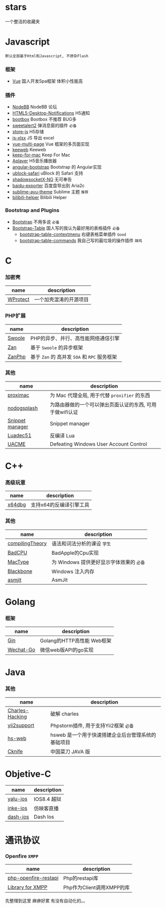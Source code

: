 # stars
一个整洁的收藏夹

# Javascript 
`默认全部基于Html和Javascript, 不掺杂Flash`

### 框架
- [Vue](https://github.com/vuejs/vue) 国人开发Spa框架 体积小性能高

### 插件
- [NodeBB](https://github.com/NodeBB/NodeBB) NodeBB 论坛
- [HTML5-Desktop-Notifications](https://github.com/ttsvetko/HTML5-Desktop-Notifications) H5通知
- [bootbox](https://github.com/makeusabrew/bootbox) Bootbox 不推荐 BUG多
- [sweetalert2](https://github.com/limonte/sweetalert2) 弹消息窗的插件 `必备`
- [store-js](https://github.com/marcuswestin/store.js) H5存储
- [js-xlsx](https://github.com/SheetJS/js-xlsx) JS 导出 excel
- [vue-multi-page](https://github.com/luchanan/vue2.0-multi-page) Vue 框架的多页面实现
- [keeweb](https://github.com/keeweb/keeweb) Keeweb
- [keep-for-mac](https://github.com/wodewone/keepForMac) Keep For Mac
- [Aplayer](https://github.com/DIYgod/APlayer) H5音乐播放器
- [angular-bootstrap](https://github.com/angular-ui/bootstrap) Bootstrap 的 Angular实现
- [ublock-safari](https://github.com/el1t/uBlock-Safari) uBlock 的 Safari 支持
- [shadowsocketX-NG](https://github.com/shadowsocksr/ShadowsocksX-NG) 无可奉告
- [baidu-exporter](https://github.com/acgotaku/BaiduExporter) 百度盘导出到 Aria2c
- [sublime-ayu-theme](https://github.com/dempfi/ayu) Sublime 主题 `推荐`
- [bilibili-helper](https://github.com/zacyu/bilibili-helper) Bilibili Helper

### Bootstrap and Plugins
- [Bootstrap](https://github.com/twbs/bootstrap) 不用多说 `必备`
- [Bootstrap-Table](https://github.com/wenzhixin/bootstrap-table) 国人写的我认为最好用的表格插件 `必备`
  - [bootstrap-table-contextmenu](http://www.prograhammer.com/demos/bootstrap-table-contextmenu/) 右键表格菜单插件 `Good`
  - [bootstrap-table-commands](https://github.com/MittWillson/bootstrap-table-commands) 我自己写的最垃圾的操作插件 `辣鸡`
# C
### 加密壳

  | name | description |
  | ---- | ----------- |
  | [WProtect](https://github.com/xiaoweime/WProtect) | 一个加壳混淆的开源项目 |
  
### PHP扩展
  | name | description |
  | ---- | ----------- |
  | [Swoole](https://github.com/swoole/swoole-src) | PHP的异步、并行、高性能网络通信引擎 |
  | [Zan](https://github.com/youzan/zan) | 基于 `Swoole` 的异步框架 |
  | [ZanPhp](https://github.com/youzan/zanphp) | 基于 `Zan` 的 高并发 `SOA` 和 `RPC` 服务框架 |
  
### 其他
  | name | description |
  | ---- | ----------- |
  | [proximac](https://github.com/csujedihy/proximac) | 为 Mac 代理全局, 用于代替 `proxifier` 的东西 |
  | [nodogsplash](https://github.com/nodogsplash/nodogsplash) | 为路由器做的一个可以弹出页面认证的东西, 可用于做wifi认证 |
  | [Snippet manager](https://github.com/synapse/source) | Snippet manager |
  | [Luadec51](https://github.com/sztupy/luadec51) | 反编译 Lua |
  | [UACME](https://github.com/hfiref0x/UACME) | Defeating Windows User Account Control |
  
# C++

### 高级玩意
  | name | description |
  | ---- | ----------- |
  | [x64dbg](https://github.com/x64dbg/x64dbg) | 支持x64的反编译引擎工具 |
  
### 其他
  | name | description |
  | ---- | ----------- |
  | [compilingTheory](https://github.com/netcan/compilingTheory) | 语法和词法分析的课设 `学生` |
  | [BadCPU](https://github.com/mincongzhang/BadCpu) | BadApple的Cpu实现 |
  | [MacType](https://github.com/snowie2000/mactype) | 为 Windows 提供更好显示字体效果的 `必备` |
  | [Blackbone](https://github.com/DarthTon/Blackbone) | Windows 注入内存 |
  | [asmjit](https://github.com/asmjit/asmjit) | AsmJit |


# Golang

### 框架
  | name | description |
  | ---- | ----------- |
  | [Gin](https://github.com/gin-gonic/gin) | Golang的HTTP高性能 Web框架 |
  | [Wechat-Go](https://github.com/songtianyi/wechat-go) | 微信web版API的go实现 |、
  
# Java

### 其他
  | name | description |
  | ---- | ----------- |
  | [Charles-Hacking](https://github.com/ltjin/charles-hacking) | 破解 charles |
  | [yii2support](https://github.com/nvlad/yii2support) | Phpstorm插件, 用于支持Yii2框架 `必备` |
  | [hs-web](https://github.com/hs-web/hsweb-framework) | hsweb 是一个用于快速搭建企业后台管理系统的基础项目 |
  | [Cknife](https://github.com/Chora10/Cknife) | 中国菜刀 JAVA 版 |
  
# Objetive-C
  | name | description |
  | ---- | ----------- |
  | [yalu-ios](https://github.com/kpwn/yalu) | IOS8.4 越狱 |
  | [inke-ios](https://github.com/liuyujiahuan/bjsxt_ios_inke) | 仿映客直播 |
  | [dash-ios](https://github.com/Kapeli/Dash-iOS) | Dash Ios |
  
# 通讯协议

### Openfire `XMPP`
  | name | description |
  | ---- | ----------- |
  | [php-openfire-restapi](https://github.com/gidkom/php-openfire-restapi) | Php的restapi库 |
  | [Library for XMPP](https://github.com/fabiang/xmpp) | Php作为Client调用XMPP的库 |
先整理到这里 麻痹好累 有没有自动化的。。
